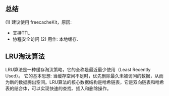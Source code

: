 ## 总结
(1) 建议使用 freecacheKit，原因:
* 支持TTL
* 协程安全访问
(2) 用作: 本地缓存.

## LRU淘汰算法
LRU算法是一种缓存淘汰策略，它的全称是最近最少使用（Least Recently Used）。
它的基本思想: 当缓存空间不足时，优先删除最久未被访问的数据，从而为新的数据腾出空间。LRU算法的核心数据结构是哈希链表，它是双向链表和哈希表的结合体，可以实现快速的查找、插入和删除操作。


